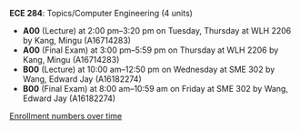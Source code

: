 **ECE 284**: Topics/Computer Engineering (4 units)

- **A00** (Lecture) at 2:00 pm–3:20 pm on Tuesday, Thursday at WLH 2206 by Kang, Mingu (A16714283)
- **A00** (Final Exam) at 3:00 pm–5:59 pm on Thursday at WLH 2206 by Kang, Mingu (A16714283)
- **B00** (Lecture) at 10:00 am–12:50 pm on Wednesday at SME 302 by Wang, Edward Jay (A16182274)
- **B00** (Final Exam) at 8:00 am–10:59 am on Friday at SME 302 by Wang, Edward Jay (A16182274)

[Enrollment numbers over time](./ECE284.tsv)
